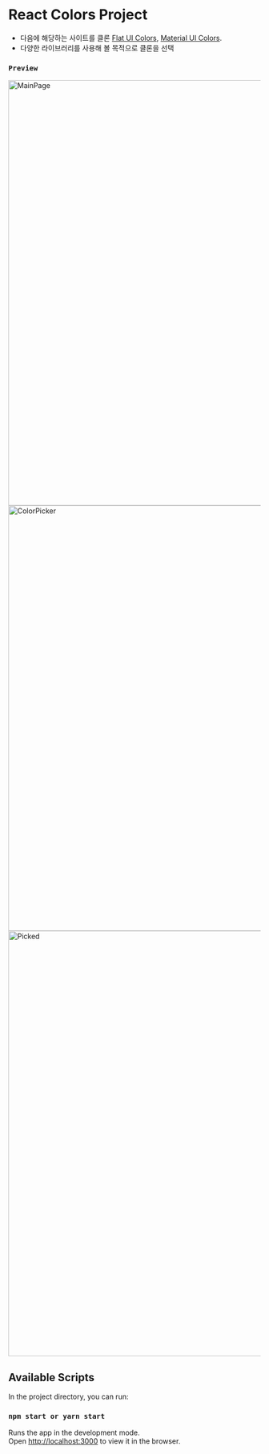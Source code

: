# React Colors Project

- 다음에 해당하는 사이트를 클론 [Flat UI Colors](https://flatuicolors.com/), [Material UI Colors](http://materialuicolors.co/?utm_source=launchers).
- 다양한 라이브러리를 사용해 볼 목적으로 클론을 선택

### `Preview`
<img width="850" height="auto" alt="MainPage" src="https://user-images.githubusercontent.com/43393426/63421340-64880700-c443-11e9-85ab-b653705bee7b.png">
<img width="850" height="auto" alt="ColorPicker" src="https://user-images.githubusercontent.com/43393426/63421437-8b463d80-c443-11e9-9892-a49e1a4b2606.png">
<img width="850" height="auto" alt="Picked" src="https://user-images.githubusercontent.com/43393426/63421750-145d7480-c444-11e9-8339-6dca2076e00e.png">

## Available Scripts

In the project directory, you can run:

### `npm start or yarn start`

Runs the app in the development mode.<br>
Open [http://localhost:3000](http://localhost:3000) to view it in the browser.
